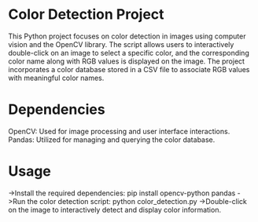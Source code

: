 # Color Detection Project
  This Python project focuses on color detection in images using computer vision and the OpenCV library. The script allows users to interactively double-click on an image to select a specific color, and the corresponding color name along with RGB values is displayed on the image. The project incorporates a color database stored in a CSV file to associate RGB values with meaningful color names.

# Dependencies
OpenCV: Used for image processing and user interface interactions.  
Pandas: Utilized for managing and querying the color database.

# Usage
->Install the required dependencies:
  pip install opencv-python pandas
->Run the color detection script:
  python color_detection.py
->Double-click on the image to interactively detect and display color information.
